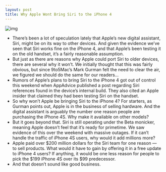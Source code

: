 ```yaml
---
layout: post
title: Why Apple Wont Bring Siri to the iPhone 4
---
```

![img](http://media.idownloadblog.com/wp-content/uploads/2011/11/Photo-Nov-01-8-31-44-PM.jpg)
* There’s been a lot of speculation lately that Apple’s new digital assistant, Siri, might be on its way to other devices. And given the evidence we’ve seen that Siri works fine on the iPhone 4, and that Apple’s been testing it on the old handset, it’s a fairly reasonable assumption.
* But just as there are reasons why Apple could port Siri to older devices, there are several why it won’t. We initially thought that this was fairly obvious, but since 9to5Mac’s Mark Gurman felt the need to clear the air, we figured we should do the same for our readers…
* Rumors of Apple’s plans to bring Siri to the iPhone 4 got out of control this weekend when AppAdvice published a post regarding Siri references found in the device’s internal build. They also cited an Apple insider that claimed they had been testing Siri on the handset.
* So why won’t Apple be bringing Siri to the iPhone 4? For starters, as Gurman points out, Apple is in the business of selling hardware. And the digital assistant is arguably the number one reason people are purchasing the iPhone 4S. Why make it available on other models?
* But it goes beyond that. Siri is still operating under the Beta monicker, meaning Apple doesn’t feel that it’s ready for primetime. We saw evidence of this over the weekend with massive outages. If it can’t handle the traffic of iPhone 4S users, why would it add millions more?
* Apple paid over $200 million dollars for the Siri team for one reason — to sell products. What would it have to gain by offering it in a free update to iPhone 4 users? If anything, it would be one less reason for people to pick the $199 iPhone 4S over its $99 predecessor.
* And that doesn’t sound like good business.

